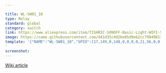 ```yaml
---

title: WL-SW01_10
type: Relay
standard: global
category: switch
link: https://www.aliexpress.com/item/TISHRIC-SONOFF-Basic-Light-WIFI-Switch-220V-10A-16A-For-Smart-Home-Automation-Relay-Module-Remote/32963672255.html
image: https://camo.githubusercontent.com/d41d35c4d2be85d9eb2cc7994981346578f7725d/68747470733a2f2f692e706f7374696d672e63632f6d6b724b72534b6e2f737731302e6a7067
template: '{"NAME":"WL-SW01_10","GPIO":[17,149,0,148,0,0,0,0,21,56,0,0,0],"FLAG":0,"BASE":1}
'
screenshot:
---
```


[Wiki article](https://github.com/arendst/Sonoff-Tasmota/wiki/WL-SW01_10-WiFi-Smart-Switch)
